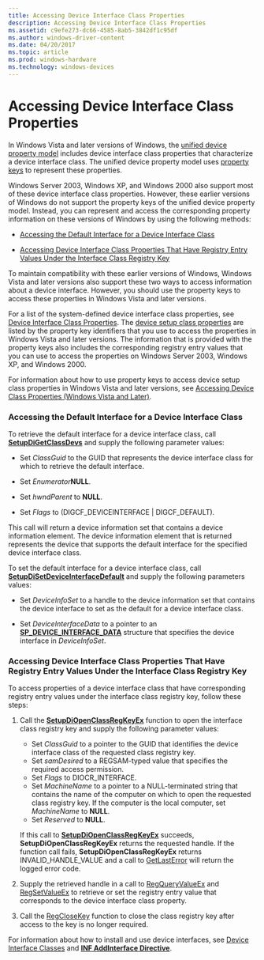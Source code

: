 ```yaml
---
title: Accessing Device Interface Class Properties
description: Accessing Device Interface Class Properties
ms.assetid: c9efe273-dc66-4585-8ab5-3842df1c95df
ms.author: windows-driver-content
ms.date: 04/20/2017
ms.topic: article
ms.prod: windows-hardware
ms.technology: windows-devices
---
```


# Accessing Device Interface Class Properties


In Windows Vista and later versions of Windows, the [unified device property model](unified-device-property-model--windows-vista-and-later-.md) includes device interface class properties that characterize a device interface class. The unified device property model uses [property keys](property-keys.md) to represent these properties.

Windows Server 2003, Windows XP, and Windows 2000 also support most of these device interface class properties. However, these earlier versions of Windows do not support the property keys of the unified device property model. Instead, you can represent and access the corresponding property information on these versions of Windows by using the following methods:

-   [Accessing the Default Interface for a Device Interface Class](#accessing-the-default-interface-for-a-device-interface-class)

-   [Accessing Device Interface Class Properties That Have Registry Entry Values Under the Interface Class Registry Key](#accessing-device-interface-class-properties-that-have-registry-entry-v)

To maintain compatibility with these earlier versions of Windows, Windows Vista and later versions also support these two ways to access information about a device interface. However, you should use the property keys to access these properties in Windows Vista and later versions.

For a list of the system-defined device interface class properties, see [Device Interface Class Properties](https://msdn.microsoft.com/library/windows/hardware/ff541406). The [device setup class properties](accessing-device-setup-class-properties.md) are listed by the property key identifiers that you use to access the properties in Windows Vista and later versions. The information that is provided with the property keys also includes the corresponding registry entry values that you can use to access the properties on Windows Server 2003, Windows XP, and Windows 2000.

For information about how to use property keys to access device setup class properties in Windows Vista and later versions, see [Accessing Device Class Properties (Windows Vista and Later)](accessing-device-class-properties--windows-vista-and-later-.md).

### <a href="" id="accessing-the-default-interface-for-a-device-interface-class"></a> Accessing the Default Interface for a Device Interface Class

To retrieve the default interface for a device interface class, call [**SetupDiGetClassDevs**](https://msdn.microsoft.com/library/windows/hardware/ff551069) and supply the following parameter values:

-   Set *ClassGuid* to the GUID that represents the device interface class for which to retrieve the default interface.

-   Set *Enumerator***NULL**.

-   Set *hwndParent* to **NULL**.

-   Set *Flags* to (DIGCF\_DEVICEINTERFACE | DIGCF\_DEFAULT).

This call will return a device information set that contains a device information element. The device information element that is returned represents the device that supports the default interface for the specified device interface class.

To set the default interface for a device interface class, call [**SetupDiSetDeviceInterfaceDefault**](https://msdn.microsoft.com/library/windows/hardware/ff552149) and supply the following parameters values:

-   Set *DeviceInfoSet* to a handle to the device information set that contains the device interface to set as the default for a device interface class.

-   Set *DeviceInterfaceData* to a pointer to an [**SP\_DEVICE\_INTERFACE\_DATA**](https://msdn.microsoft.com/library/windows/hardware/ff552342) structure that specifies the device interface in *DeviceInfoSet*.

### <a href="" id="accessing-device-interface-class-properties-that-have-registry-entry-v"></a> Accessing Device Interface Class Properties That Have Registry Entry Values Under the Interface Class Registry Key

To access properties of a device interface class that have corresponding registry entry values under the interface class registry key, follow these steps:

1.  Call the [**SetupDiOpenClassRegKeyEx**](https://msdn.microsoft.com/library/windows/hardware/ff552067) function to open the interface class registry key and supply the following parameter values:

    -   Set *ClassGuid* to a pointer to the GUID that identifies the device interface class of the requested class registry key.
    -   Set *samDesired* to a REGSAM-typed value that specifies the required access permission.
    -   Set *Flags* to DIOCR\_INTERFACE.
    -   Set *MachineName* to a pointer to a NULL-terminated string that contains the name of the computer on which to open the requested class registry key. If the computer is the local computer, set *MachineName* to **NULL**.
    -   Set *Reserved* to **NULL**.

    If this call to [**SetupDiOpenClassRegKeyEx**](https://msdn.microsoft.com/library/windows/hardware/ff552067) succeeds, **SetupDiOpenClassRegKeyEx** returns the requested handle. If the function call fails, **SetupDiOpenClassRegKeyEx** returns INVALID\_HANDLE\_VALUE and a call to [GetLastError](http://go.microsoft.com/fwlink/p/?linkid=169416) will return the logged error code.

2.  Supply the retrieved handle in a call to [RegQueryValueEx](http://go.microsoft.com/fwlink/p/?linkid=95398) and [RegSetValueEx](http://go.microsoft.com/fwlink/p/?linkid=95399) to retrieve or set the registry entry value that corresponds to the device interface class property.

3.  Call the [RegCloseKey](http://go.microsoft.com/fwlink/p/?linkid=194543) function to close the class registry key after access to the key is no longer required.

For information about how to install and use device interfaces, see [Device Interface Classes](device-interface-classes.md) and [**INF AddInterface Directive**](inf-addinterface-directive.md).

 

 





